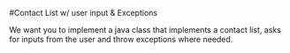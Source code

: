 #Contact List w/ user input & Exceptions 

We want you to implement a java class that implements a contact list, asks for inputs from the user and
throw exceptions where needed. 